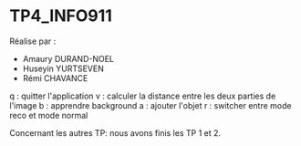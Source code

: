 # TP4_INFO911

Réalise par :

* Amaury DURAND-NOEL 
* Huseyin YURTSEVEN
* Rémi CHAVANCE 

 q : quitter l'application
 v : calculer la distance entre les deux parties de l'image
 b : apprendre background
 a : ajouter l'objet
 r : switcher entre mode reco et mode normal


Concernant les autres TP: nous avons finis les TP 1 et 2.